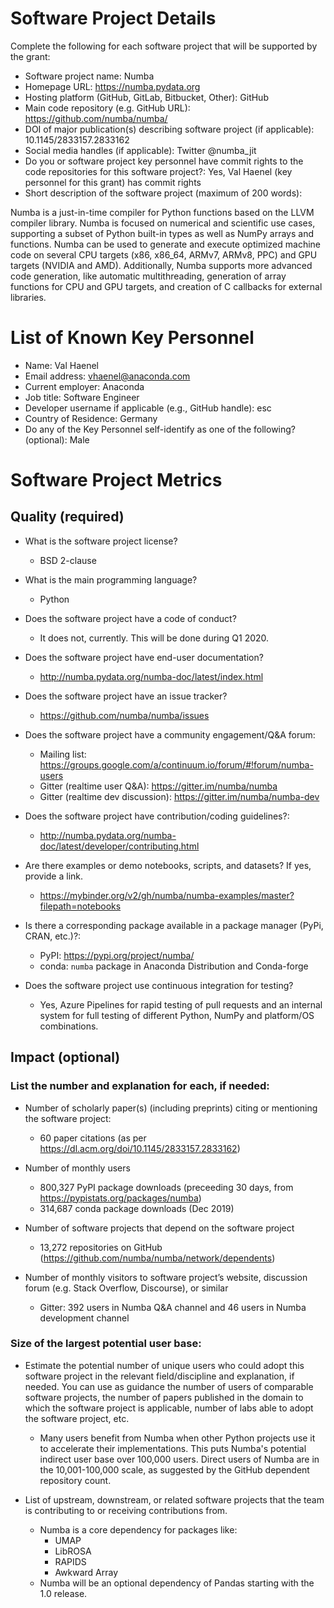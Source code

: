 # Software Project Details

Complete the following for each software project that will be supported by the
grant:

- Software project name: Numba
- Homepage URL: https://numba.pydata.org
- Hosting platform (GitHub, GitLab, Bitbucket, Other): GitHub
- Main code repository (e.g. GitHub URL): https://github.com/numba/numba/
- DOI of major publication(s) describing software project (if applicable): 10.1145/2833157.2833162
- Social media handles (if applicable): Twitter @numba_jit
- Do you or software project key personnel have commit rights to the code repositories for this software project?: Yes, Val Haenel (key personnel for this grant) has commit rights
- Short description of the software project (maximum of 200 words):

Numba is a just-in-time compiler for Python functions based on the LLVM
compiler library. Numba is focused on numerical and scientific use cases,
supporting a subset of Python built-in types as well as NumPy arrays and
functions.  Numba can be used to generate and execute optimized machine code
on several CPU targets (x86, x86_64, ARMv7, ARMv8, PPC) and GPU targets
(NVIDIA and AMD).  Additionally, Numba supports more advanced code generation,
like automatic multithreading, generation of array functions for CPU and GPU
targets, and creation of C callbacks for external libraries.


# List of Known Key Personnel

- Name: Val Haenel
- Email address: vhaenel@anaconda.com
- Current employer: Anaconda
- Job title: Software Engineer
- Developer username if applicable (e.g., GitHub handle): esc
- Country of Residence: Germany
- Do any of the Key Personnel self-identify as one of the following? (optional): Male

# Software Project Metrics

## Quality (required)

- What is the software project license?
    - BSD 2-clause

- What is the main programming language?
    - Python

- Does the software project have a code of conduct?
    - It does not, currently.  This will be done during Q1 2020.

- Does the software project have end-user documentation?
    - http://numba.pydata.org/numba-doc/latest/index.html

- Does the software project have an issue tracker?
    - https://github.com/numba/numba/issues

- Does the software project have a community engagement/Q&A forum:
    - Mailing list: https://groups.google.com/a/continuum.io/forum/#!forum/numba-users
    - Gitter (realtime user Q&A): https://gitter.im/numba/numba
    - Gitter (realtime dev discussion): https://gitter.im/numba/numba-dev

- Does the software project have contribution/coding guidelines?:
    - http://numba.pydata.org/numba-doc/latest/developer/contributing.html

- Are there examples or demo notebooks, scripts, and datasets? If yes, provide a link.
    - https://mybinder.org/v2/gh/numba/numba-examples/master?filepath=notebooks

- Is there a corresponding package available in a package manager (PyPi, CRAN, etc.)?:
    - PyPI: https://pypi.org/project/numba/
    - conda: `numba` package in Anaconda Distribution and Conda-forge

- Does the software project use continuous integration for testing?
    - Yes, Azure Pipelines for rapid testing of pull requests and an internal
      system for full testing of different Python, NumPy and platform/OS
      combinations. 

## Impact (optional)

### List the number and explanation for each, if needed:

- Number of scholarly paper(s) (including preprints) citing or mentioning the software project:
    - 60 paper citations (as per https://dl.acm.org/doi/10.1145/2833157.2833162)

- Number of monthly users
    - 800,327 PyPI package downloads (preceeding 30 days, from https://pypistats.org/packages/numba)
    - 314,687 conda package downloads (Dec 2019)

- Number of software projects that depend on the software project
    - 13,272 repositories on GitHub (https://github.com/numba/numba/network/dependents)

- Number of monthly visitors to software project’s website, discussion forum (e.g. Stack Overflow, Discourse), or similar
    - Gitter: 392 users in Numba Q&A channel and 46 users in Numba development channel

### Size of the largest potential user base:

- Estimate the potential number of unique users who could adopt this software project in the relevant field/discipline and explanation, if needed. You can use as guidance the number of users of comparable software projects, the number of papers published in the domain to which the software project is applicable, number of labs able to adopt the software project, etc.

    - Many users benefit from Numba when other Python projects use it to accelerate their implementations.  This puts Numba's potential indirect user base over 100,000 users.  Direct users of Numba are in the 10,001-100,000 scale, as suggested by the GitHub dependent repository count.

- List of upstream, downstream, or related software projects that the team is contributing to or receiving contributions from.
    - Numba is a core dependency for packages like:
        - UMAP
        - LibROSA
        - RAPIDS
        - Awkward Array
    - Numba will be an optional dependency of Pandas starting with the 1.0 release.